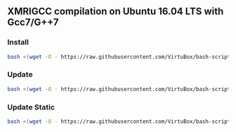 ## XMRIGCC compilation on Ubuntu 16.04 LTS with Gcc7/G++7


### Install
```bash
bash <(wget -O - https://raw.githubusercontent.com/VirtuBox/bash-scripts/master/xmrigCC/install.sh)
```


### Update
```bash
bash <(wget -O - https://raw.githubusercontent.com/VirtuBox/bash-scripts/master/xmrigCC/update-source.sh)
```

### Update Static
```bash
bash <(wget -O - https://raw.githubusercontent.com/VirtuBox/bash-scripts/master/xmrigCC/update-static.sh)
```
